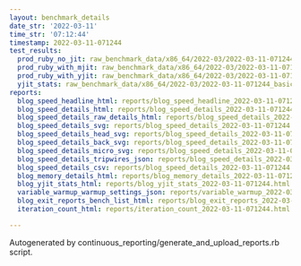```yaml
---
layout: benchmark_details
date_str: '2022-03-11'
time_str: '07:12:44'
timestamp: 2022-03-11-071244
test_results:
  prod_ruby_no_jit: raw_benchmark_data/x86_64/2022-03/2022-03-11-071244_basic_benchmark_prod_ruby_no_jit.json
  prod_ruby_with_mjit: raw_benchmark_data/x86_64/2022-03/2022-03-11-071244_basic_benchmark_prod_ruby_with_mjit.json
  prod_ruby_with_yjit: raw_benchmark_data/x86_64/2022-03/2022-03-11-071244_basic_benchmark_prod_ruby_with_yjit.json
  yjit_stats: raw_benchmark_data/x86_64/2022-03/2022-03-11-071244_basic_benchmark_yjit_stats.json
reports:
  blog_speed_headline_html: reports/blog_speed_headline_2022-03-11-071244.html
  blog_speed_details_html: reports/blog_speed_details_2022-03-11-071244.html
  blog_speed_details_raw_details_html: reports/blog_speed_details_2022-03-11-071244.raw_details.html
  blog_speed_details_svg: reports/blog_speed_details_2022-03-11-071244.svg
  blog_speed_details_head_svg: reports/blog_speed_details_2022-03-11-071244.head.svg
  blog_speed_details_back_svg: reports/blog_speed_details_2022-03-11-071244.back.svg
  blog_speed_details_micro_svg: reports/blog_speed_details_2022-03-11-071244.micro.svg
  blog_speed_details_tripwires_json: reports/blog_speed_details_2022-03-11-071244.tripwires.json
  blog_speed_details_csv: reports/blog_speed_details_2022-03-11-071244.csv
  blog_memory_details_html: reports/blog_memory_details_2022-03-11-071244.html
  blog_yjit_stats_html: reports/blog_yjit_stats_2022-03-11-071244.html
  variable_warmup_warmup_settings_json: reports/variable_warmup_2022-03-11-071244.warmup_settings.json
  blog_exit_reports_bench_list_html: reports/blog_exit_reports_2022-03-11-071244.bench_list.html
  iteration_count_html: reports/iteration_count_2022-03-11-071244.html

---
```

Autogenerated by continuous_reporting/generate_and_upload_reports.rb script.
